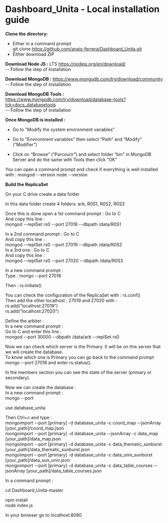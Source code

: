 # Dashboard_Unita - Local installation guide

__Clone the directory:__

* Either in a command prompt  
git clone https://github.com/anais-ferrera/Dashboard_Unita.git
* Either download ZIP 

__Download Node JS :__  LTS https://nodejs.org/en/download/  
-- Follow the step of installation  

__Download MongoDB :__ 
https://www.mongodb.com/try/download/community  
-- Follow the step of installation  

__Download MongoDB Tools :__
https://www.mongodb.com/try/download/database-tools?tck=docs_databasetools  
-- Follow the step of installation  

__Once MongoDB is installed :__

* Go to "Modify the system environment variables" 

* Go to “Environment variables” then select “Path” and “Modify” (“Modifier”)   
                
* Click on “Browse” (“Parcourir”) and select folder “bin” in MongoDB Server and do the same with Tools then click “OK”
 

You can open a command prompt and check if everything is well installed with :
mongod --version
node --version


__Build the ReplicaSet__

On your C drive create a data folder 

In this data folder create 4 folders: arb, R0S1, R0S2, R0S3

Once this is done open a 1st command prompt :
Go to C   
And copy this line :  
  mongod --replSet rs0 --port 27018 --dbpath /data/R0S1  


In a 2nd command prompt :
Go to C   
And copy this line :  
mongod --replSet rs0 --port 27019 --dbpath /data/R0S2  
In a 3rd one :
Go to C   
And copy this line :  
mongod --replSet rs0 --port 27020 --dbpath /data/R0S3

In a new command prompt :  
Type : mongo --port 27018

Then : rs.initiate()  

You can check the configuration of the ReplicaSet with : rs.conf()  
Then add the other localhost : 27019 and 27020 with :  
rs.add(“localhost:27019”)   
rs.add(“localhost:27020”)  

Define the arbiter :  
In a new command prompt :  
Go to C and enter this line :  
mongod --port 30000 --dbpath /data/arb --replSet rs0  


Now we can check which server is the Primary. It will be on this server that we will create the database.  
To know which one is Primary you can go back to the command prompt mongo --port 27018 and enter rs.status().  

In the members section you can see the state of the server (primary or secondary).  
 
Now we can create the database :  
In a new command prompt :  
mongo --port <primary>  

use database_unita  

Then Ctrl+c and type :  
mongoimport --port  [primary] -d database_unita -c coord_map --jsonArray [your_path]/coord_map.json  
mongoimport --port [primary] -d database_unita --jsonArray -c data_map [your_path]/data_map.json  
mongoimport --port  [primary] -d database_unita -c data_thematic_sunburst [your_path]/data_thematic_sunburst.json  
mongoimport --port  [primary] -d database_unita -c data_univ_sunburst [your_path]/data_sun_univ.json  
mongoimport --port  [primary] -d database_unita -c data_table_courses  --jsonArray [your_path]/data_table_courses.json  

In a command prompt :   

cd  Dashboard_Unita-master  

npm install  
node index.js   

In your browser go to localhost:8080  
